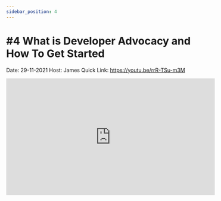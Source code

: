 ```yaml
---
sidebar_position: 4
---
```


# #4 What is Developer Advocacy and How To Get Started



Date: 29-11-2021
Host: James Quick
Link: https://youtu.be/rrR-TSu-m3M

<iframe width="560" height="315" src="https://www.youtube.com/embed/rrR-TSu-m3M" title="YouTube video player" frameborder="0" allow="accelerometer; autoplay; clipboard-write; encrypted-media; gyroscope; picture-in-picture; web-share" allowfullscreen></iframe>